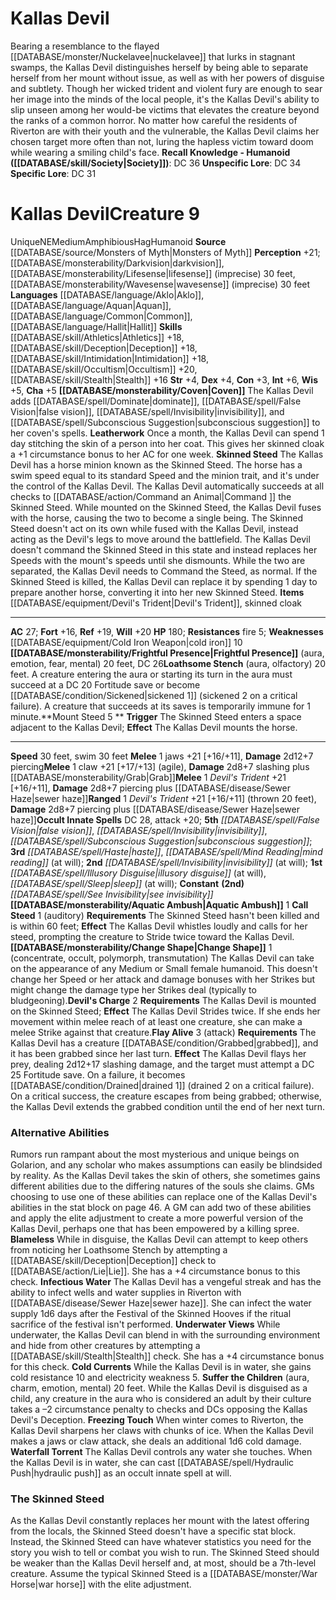 ﻿---
ac: '27'
alignment: NE
all_resistance: null
burrow_speed: null
charisma: '+5'
climb_speed: null
constitution: '+3'
creature_ability:
- Aquatic Ambush
- Call Steed
- Change Shape
- Coven
- Devil's Charge
- Flay Alive
- Frightful
- Presence
- Leatherwork
- Loathsome Stench
- Mount Steed
- Skinned Steed
creature_family: null
dexterity: '+4'
element: null
fly_speed: null
fortitude: '+16'
hardness: null
hp: '180'
id: '1729'
immunity: null
intelligence: '+6'
land_speed: '30'
language:
- '[[DATABASE/language/Aklo|Aklo]]'
- '[[DATABASE/language/Aquan|Aquan]]'
- '[[DATABASE/language/Common|Common]]'
- '[[DATABASE/language/Hallit|Hallit]]'
level: '9'
max_speed: '30'
name: Kallas Devil
perception: '+21'
rarity: Unique
reflex: '+19'
resistance:
- '[[DATABASE/trait/Fire|fire]] 5'
rus_type_level: null
school: null
sense:
- '[[DATABASE/monsterability/Darkvision|darkvision]]'
- '[[DATABASE/monsterability/Lifesense|lifesense]] (imprecise) 30 feet'
- '[[DATABASE/monsterability/Wavesense|wavesense]] (imprecise) 30 feet'
size: Medium
skill:
- '[[DATABASE/skill/Athletics|Athletics]] +18'
- '[[DATABASE/skill/Deception|Deception]] +18'
- '[[DATABASE/skill/Intimidation|Intimidation]] +18'
- '[[DATABASE/skill/Occultism|Occultism]] +20'
- '[[DATABASE/skill/Stealth|Stealth]] +16'
source: '[[DATABASE/source/Monsters of Myth|Monsters of Myth]]'
speed:
- 30 feet
- swim 30 feet
spell:
- '[[DATABASE/spell/False Vision|False Vision]]'
- '[[DATABASE/spell/Haste|Haste]]'
- '[[DATABASE/spell/Illusory Disguise|Illusory Disguise]]'
- '[[DATABASE/spell/Invisibility|Invisibility]]'
- '[[DATABASE/spell/Mind Reading|Mind Reading]]'
- '[[DATABASE/spell/See Invisibility|See Invisibility]]'
- '[[DATABASE/spell/Sleep|Sleep]]'
- '[[DATABASE/spell/Subconscious Suggestion|Subconscious Suggestion]]'
strength: '+4'
strength_req: '4'
strongest_save:
- Will
swim_speed: '30'
trait:
- '[[DATABASE/trait/Amphibious|Amphibious]]'
- '[[DATABASE/trait/Hag|Hag]]'
- '[[DATABASE/trait/Humanoid|Humanoid]]'
- '[[DATABASE/trait/Unique|Unique]]'
type: Creature
vision: Darkvision
weakest_save:
- Fortitude
weakness:
- '[[DATABASE/equipment/Cold Iron Weapon|cold iron]] 10'
will: '+20'
wisdom: '+5'

---
# Kallas Devil

Bearing a resemblance to the flayed [[DATABASE/monster/Nuckelavee|nuckelavee]] that lurks in stagnant swamps, the Kallas Devil distinguishes herself by being able to separate herself from her mount without issue, as well as with her powers of disguise and subtlety. Though her wicked trident and violent fury are enough to sear her image into the minds of the local people, it's the Kallas Devil's ability to slip unseen among her would-be victims that elevates the creature beyond the ranks of a common horror. No matter how careful the residents of Riverton are with their youth and the vulnerable, the Kallas Devil claims her chosen target more often than not, luring the hapless victim toward doom while wearing a smiling child's face.
**Recall Knowledge - Humanoid ([[DATABASE/skill/Society|Society]])**: DC 36
**Unspecific Lore**: DC 34
**Specific Lore**: DC 31

# Kallas Devil<span class="item-type">Creature 9</span>

<span class="trait-unique item-trait">Unique</span><span class="trait-alignment item-trait">NE</span><span class="trait-size item-trait">Medium</span><span class="item-trait">Amphibious</span><span class="item-trait">Hag</span><span class="item-trait">Humanoid</span>
**Source** [[DATABASE/source/Monsters of Myth|Monsters of Myth]]
**Perception** +21; [[DATABASE/monsterability/Darkvision|darkvision]], [[DATABASE/monsterability/Lifesense|lifesense]] (imprecise) 30 feet, [[DATABASE/monsterability/Wavesense|wavesense]] (imprecise) 30 feet
**Languages** [[DATABASE/language/Aklo|Aklo]], [[DATABASE/language/Aquan|Aquan]], [[DATABASE/language/Common|Common]], [[DATABASE/language/Hallit|Hallit]]
**Skills** [[DATABASE/skill/Athletics|Athletics]] +18, [[DATABASE/skill/Deception|Deception]] +18, [[DATABASE/skill/Intimidation|Intimidation]] +18, [[DATABASE/skill/Occultism|Occultism]] +20, [[DATABASE/skill/Stealth|Stealth]] +16
**Str** +4, **Dex** +4, **Con** +3, **Int** +6, **Wis** +5, **Cha** +5
**[[DATABASE/monsterability/Coven|Coven]]** The Kallas Devil adds [[DATABASE/spell/Dominate|dominate]], [[DATABASE/spell/False Vision|false vision]], [[DATABASE/spell/Invisibility|invisibility]], and [[DATABASE/spell/Subconscious Suggestion|subconscious suggestion]] to her coven's spells.
**Leatherwork** Once a month, the Kallas Devil can spend 1 day stitching the skin of a person into her coat. This gives her skinned cloak a +1 circumstance bonus to her AC for one week.
**Skinned Steed** The Kallas Devil has a horse minion known as the Skinned Steed. The horse has a swim speed equal to its standard Speed and the minion trait, and it's under the control of the Kallas Devil. The Kallas Devil automatically succeeds at all checks to [[DATABASE/action/Command an Animal|Command ]] the Skinned Steed. While mounted on the Skinned Steed, the Kallas Devil fuses with the horse, causing the two to become a single being. The Skinned Steed doesn't act on its own while fused with the Kallas Devil, instead acting as the Devil's legs to move around the battlefield. The Kallas Devil doesn't command the Skinned Steed in this state and instead replaces her Speeds with the mount's speeds until she dismounts. While the two are separated, the Kallas Devil needs to Command the Steed, as normal. If the Skinned Steed is killed, the Kallas Devil can replace it by spending 1 day to prepare another horse, converting it into her new Skinned Steed.
**Items** [[DATABASE/equipment/Devil's Trident|Devil's Trident]], skinned cloak

---
**AC** 27; **Fort** +16, **Ref** +19, **Will** +20
**HP** 180; **Resistances** fire 5; **Weaknesses** [[DATABASE/equipment/Cold Iron Weapon|cold iron]] 10
<span class="in-box-ability">**[[DATABASE/monsterability/Frightful Presence|Frightful Presence]]** (aura, emotion, fear, mental) 20 feet, DC 26</span><span class="in-box-ability">**Loathsome Stench** (aura, olfactory) 20 feet. A creature entering the aura or starting its turn in the aura must succeed at a DC 20 Fortitude save or become [[DATABASE/condition/Sickened|sickened 1]] (sickened 2 on a critical failure). A creature that succeeds at its saves is temporarily immune for 1 minute.</span><span class="in-box-ability">**Mount Steed <span class="action-icon">5</span> ** **Trigger** The Skinned Steed enters a space adjacent to the Kallas Devil; **Effect** The Kallas Devil mounts the horse.</span>

---
**Speed** 30 feet, swim 30 feet
<span class="in-box-ability">**Melee** <span class="action-icon">1</span> jaws +21 [+16/+11], **Damage** 2d12+7 piercing</span><span class="in-box-ability">**Melee** <span class="action-icon">1</span> claw +21 [+17/+13] (agile), **Damage** 2d8+7 slashing plus [[DATABASE/monsterability/Grab|Grab]]</span><span class="in-box-ability">**Melee** <span class="action-icon">1</span> _Devil's Trident_ +21 [+16/+11], **Damage** 2d8+7 piercing plus [[DATABASE/disease/Sewer Haze|sewer haze]]</span><span class="in-box-ability">**Ranged** <span class="action-icon">1</span> _Devil's Trident_ +21 [+16/+11] (thrown 20 feet), **Damage** 2d8+7 piercing plus [[DATABASE/disease/Sewer Haze|sewer haze]]</span>**Occult Innate Spells** DC 28, attack +20; **5th** _[[DATABASE/spell/False Vision|false vision]]_, _[[DATABASE/spell/Invisibility|invisibility]]_, _[[DATABASE/spell/Subconscious Suggestion|subconscious suggestion]]_; **3rd** _[[DATABASE/spell/Haste|haste]]_, _[[DATABASE/spell/Mind Reading|mind reading]]_ (at will); **2nd** _[[DATABASE/spell/Invisibility|invisibility]]_ (at will); **1st** _[[DATABASE/spell/Illusory Disguise|illusory disguise]]_ (at will), _[[DATABASE/spell/Sleep|sleep]]_ (at will); **Constant** **(2nd)** _[[DATABASE/spell/See Invisibility|see invisibility]]_
<span class="in-box-ability">**[[DATABASE/monsterability/Aquatic Ambush|Aquatic Ambush]]** <span class="action-icon">1</span> </span><span class="in-box-ability">**Call Steed** <span class="action-icon">1</span> (auditory) **Requirements** The Skinned Steed hasn't been killed and is within 60 feet; **Effect** The Kallas Devil whistles loudly and calls for her steed, prompting the creature to Stride twice toward the Kallas Devil.</span><span class="in-box-ability">**[[DATABASE/monsterability/Change Shape|Change Shape]]** <span class="action-icon">1</span> (concentrate, occult, polymorph, transmutation) The Kallas Devil can take on the appearance of any Medium or Small female humanoid. This doesn't change her Speed or her attack and damage bonuses with her Strikes but might change the damage type her Strikes deal (typically to bludgeoning).</span><span class="in-box-ability">**Devil's Charge** <span class="action-icon">2</span> **Requirements** The Kallas Devil is mounted on the Skinned Steed; **Effect** The Kallas Devil Strides twice. If she ends her movement within melee reach of at least one creature, she can make a melee Strike against that creature.</span><span class="in-box-ability">**Flay Alive** <span class="action-icon">3</span> (attack) **Requirements** The Kallas Devil has a creature [[DATABASE/condition/Grabbed|grabbed]], and it has been grabbed since her last turn. **Effect** The Kallas Devil flays her prey, dealing 2d12+17 slashing damage, and the target must attempt a DC 25 Fortitude save. On a failure, it becomes [[DATABASE/condition/Drained|drained 1]] (drained 2 on a critical failure). On a critical success, the creature escapes from being grabbed; otherwise, the Kallas Devil extends the grabbed condition until the end of her next turn.</span>

### Alternative Abilities

Rumors run rampant about the most mysterious and unique beings on Golarion, and any scholar who makes assumptions can easily be blindsided by reality. As the Kallas Devil takes the skin of others, she sometimes gains different abilities due to the differing natures of the souls she claims. GMs choosing to use one of these abilities can replace one of the Kallas Devil's abilities in the stat block on page 46. A GM can add two of these abilities and apply the elite adjustment to create a more powerful version of the Kallas Devil, perhaps one that has been empowered by a killing spree.
 **Blameless** While in disguise, the Kallas Devil can attempt to keep others from noticing her Loathsome Stench by attempting a [[DATABASE/skill/Deception|Deception]] check to [[DATABASE/action/Lie|Lie]]. She has a +4 circumstance bonus to this check.
 **Infectious Water** The Kallas Devil has a vengeful streak and has the ability to infect wells and water supplies in Riverton with [[DATABASE/disease/Sewer Haze|sewer haze]]. She can infect the water supply 1d6 days after the Festival of the Skinned Hooves if the ritual sacrifice of the festival isn't performed.
 **Underwater Views** While underwater, the Kallas Devil can blend in with the surrounding environment and hide from other creatures by attempting a [[DATABASE/skill/Stealth|Stealth]] check. She has a +4 circumstance bonus for this check.
 **Cold Currents** While the Kallas Devil is in water, she gains cold resistance 10 and electricity weakness 5.
 **Suffer the Children** (aura, charm, emotion, mental) 20 feet. While the Kallas Devil is disguised as a child, any creature in the aura who is considered an adult by their culture takes a –2 circumstance penalty to checks and DCs opposing the Kallas Devil's Deception.
 **Freezing Touch** When winter comes to Riverton, the Kallas Devil sharpens her claws with chunks of ice. When the Kallas Devil makes a jaws or claw attack, she deals an additional 1d6 cold damage.
 **Waterfall Torrent** The Kallas Devil controls any water she touches. When the Kallas Devil is in water, she can cast [[DATABASE/spell/Hydraulic Push|hydraulic push]] as an occult innate spell at will.

### The Skinned Steed

As the Kallas Devil constantly replaces her mount with the latest offering from the locals, the Skinned Steed doesn't have a specific stat block. Instead, the Skinned Steed can have whatever statistics you need for the story you wish to tell or combat you wish to run. The Skinned Steed should be weaker than the Kallas Devil herself and, at most, should be a 7th-level creature. Assume the typical Skinned Steed is a [[DATABASE/monster/War Horse|war horse]] with the elite adjustment.